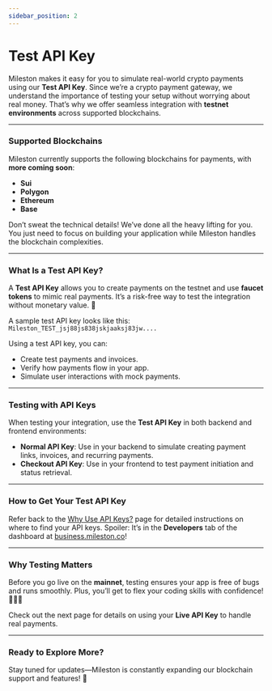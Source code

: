 ```yaml
---
sidebar_position: 2
---
```


# Test API Key

Mileston makes it easy for you to simulate real-world crypto payments using our **Test API Key**. Since we’re a crypto payment gateway, we understand the importance of testing your setup without worrying about real money. That’s why we offer seamless integration with **testnet environments** across supported blockchains.

---

### Supported Blockchains

Mileston currently supports the following blockchains for payments, with **more coming soon**:

- **Sui**
- **Polygon**
- **Ethereum**
- **Base**

Don’t sweat the technical details! We’ve done all the heavy lifting for you. You just need to focus on building your application while Mileston handles the blockchain complexities.

---

### What Is a Test API Key?

A **Test API Key** allows you to create payments on the testnet and use **faucet tokens** to mimic real payments. It’s a risk-free way to test the integration without monetary value. 🎉

A sample test API key looks like this:  
`Mileston_TEST_jsj88js838jskjaaksj83jw....`

Using a test API key, you can:

- Create test payments and invoices.
- Verify how payments flow in your app.
- Simulate user interactions with mock payments.

---

### Testing with API Keys

When testing your integration, use the **Test API Key** in both backend and frontend environments:

- **Normal API Key**: Use in your backend to simulate creating payment links, invoices, and recurring payments.
- **Checkout API Key**: Use in your frontend to test payment initiation and status retrieval.

---

### How to Get Your Test API Key

Refer back to the [Why Use API Keys?](./why-api-key) page for detailed instructions on where to find your API keys. Spoiler: It’s in the **Developers** tab of the dashboard at [business.mileston.co](https://business.mileston.co)!

---

### Why Testing Matters

Before you go live on the **mainnet**, testing ensures your app is free of bugs and runs smoothly. Plus, you’ll get to flex your coding skills with confidence! 🧑‍💻✨

Check out the next page for details on using your **Live API Key** to handle real payments.

---

### Ready to Explore More?

Stay tuned for updates—Mileston is constantly expanding our blockchain support and features! 🚀
